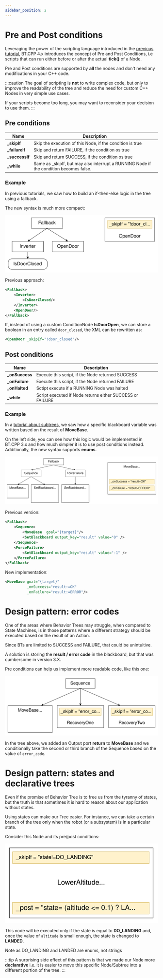 ```yaml
---
sidebar_position: 2
---
```


# Pre and Post conditions

Leveraging the power of the scripting language
introduced in the [previous tutorial](tutorial-advanced/scripting.md),
BT.CPP 4.x introduces the concept of Pre and Post Conditions,
i.e scripts that can run either before or after the actual 
__tick()__ of a Node.

Pre and Post conditions are supported by __all__ the nodes and
 don't need any modifications in your C++ code.

:::caution
The goal of scripting is __not__ to write complex code,
but only to improve the readability of the tree and 
reduce the need for custom C++ Nodes in very simple 
use cases.

If your scripts become too long, you may want to 
reconsider your decision to use them.
:::

## Pre conditions

| Name | Description |
|-------------|---------|
| **_skipIf**    |  Skip the execution of this Node, if the condition is true   |
| **_failureIf** |  Skip and return FAILURE, if the condition os true |
| **_successIf** |  Skip and return SUCCESS, if the condition os true |
| **_while**     |  Same as _skipIf, but may also interrupt a RUNNING Node if the condition becomes false. |

### Example

In previous tutorials, we saw how to build an if-then-else
logic in the tree using a fallback.

The new syntax is much more compact:

![](images/skipIf_example.svg)

Previous approach:

``` xml
<Fallback>
    <Inverter>
        <IsDoorClosed/>
    </Inverter>
    <OpenDoor/>
</Fallback>
```

If, instead of using a custom ConditionNode __IsDoorOpen__,
we can store a boolean in an entry called `door_closed`, the XML can be rewritten as:

``` xml
<OpenDoor _skipIf="!door_closed"/>
```

## Post conditions

| Name | Description |
|-------------|---------|
| **_onSuccess** | Execute this script, if the Node returned SUCCESS |
| **_onFailure** | Execute this script, if the Node returned FAILURE  |
| **_onHalted**  | Sctipt execute if a RUNNING Node was halted |
| **_while**     | Script executed if Node returns either SUCCESS or FAILURE |

### Example

In a [tutorial about subtrees](tutorial-basics/tutorial_06_subtree_ports.md),
 we saw how a specific blackboard variable was written based on the result
 of __MoveBase__. 

On the left side, you can see how this logic would be
implemented in BT.CPP 3.x and how much simpler it is to use post conditions instead.
Additionally, the new syntax supports **enums**.

![](images/post_example.svg)

Previous version:

``` xml
<Fallback>
    <Sequence>
        <MoveBase  goal="{target}"/>
        <SetBlackboard output_key="result" value="0" />
    </Sequence>
    <ForceFailure>
        <SetBlackboard output_key="result" value="-1" />
    </ForceFailure>
</Fallback>
```

New implementation:

``` xml
<MoveBase goal="{target}" 
          _onSuccess="result:=OK"
          _onFailure="result:=ERROR"/>
```

# Design pattern: error codes

One of the areas where Behavior Trees may struggle, when 
compared to State Machines, is in those patterns where
a different strategy should be executed based on the 
result of an Action. 

Since BTs are limited to SUCCESS and FAILURE, that could 
be unintuitive.

A solution is storing the __result / error code__ in the
blackboard, but that was cumbersome in version 3.X.

Pre conditions can help us implement more readable code, like this one:

![error_codes.svg](images/error_codes.svg)

In the tree above, we added an Output port __return__ to
__MoveBase__ and we conditionally take the second or third branch
of the Sequence based on the value of `error_code`.

# Design pattern: states and declarative trees

Even if the promise of Behavior Tree is to free us from 
the tyranny of states, but the truth is that sometimes it is
hard to reason about our application without states.

Using states can make our Tree easier. For instance, we can 
take a certain branch of the tree only when the robot
(or a subsystem) is in a particular state.

Consider this Node and its pre/post conditions:

![landing.svg](images/landing.svg)

This node will be executed only if the state is equal to **DO_LANDING** and, once the value of `altitude` is small
enough, the state is changed to **LANDED**.

Note as DO_LANDING and LANDED are enums, not strings

:::tip
A surprising side effect of this pattern is that we made our
Node more __declarative__ i.e. it is easier to move this specific Node/Subtree into a different portion of the tree.
:::
